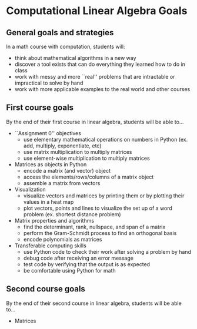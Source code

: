 # Computational Linear Algebra Goals

## General goals and strategies

In a math course with computation, students will:

* think about mathematical algorithms in a new way
* discover a tool exists that can do everything they learned how to do in class
* work with messy and more ``real'' problems that are intractable or impractical to solve by hand
* work with more applicable examples to the real world and other courses

## First course goals

By the end of their first course in linear algebra, students will be able to...

* ``Assignment 0'' objectives
    * use elementary mathematical operations on numbers in Python (ex. add, multiply, exponentiate, etc)
    * use matrix multiplication to multiply matrices
    * use element-wise multiplication to multiply matrices
* Matrices as objects in Python
    * encode a matrix (and vector) object
    * access the elements/rows/columns of a matrix object
    * assemble a matrix from vectors
* Visualization
    * visualize vectors and matrices by printing them or by plotting their values in a heat map
    * plot vectors, points and lines to visualize the set up of a word problem (ex. shortest distance problem)
* Matrix properties and algorithms
    * find the determinant, rank, nullspace, and span of a matrix
    * perform the Gram-Schmidt process to find an orthogonal basis
    * encode polynomials as matrices
* Transferable computing skills
    * use Python code to check their work after solving a problem by hand
    * debug code after receiving an error message
    * test code by verifying that the output is as expected
    * be comfortable using Python for math

## Second course goals

By the end of their second course in linear algebra, students will be able to...

* Matrices